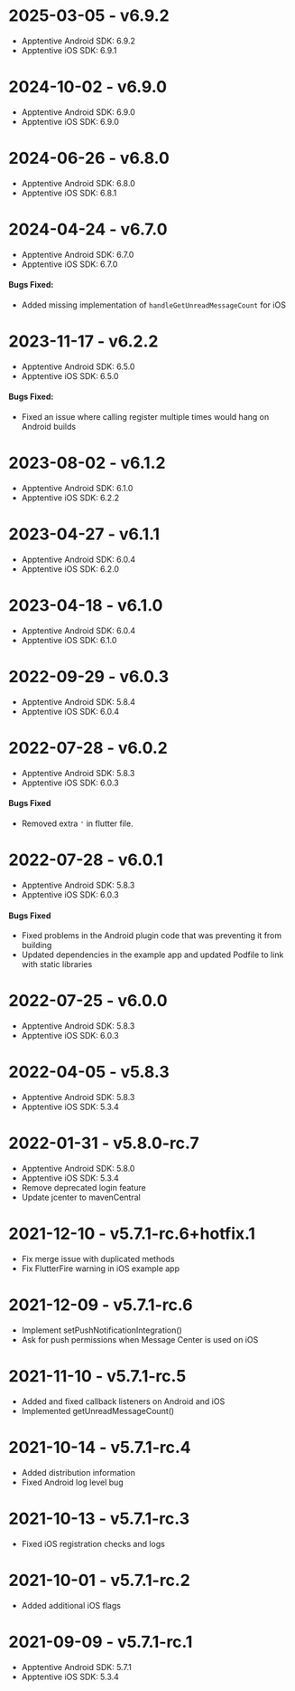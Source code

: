 # 2025-03-05 - v6.9.2

- Apptentive Android SDK: 6.9.2
- Apptentive iOS SDK: 6.9.1

# 2024-10-02 - v6.9.0

- Apptentive Android SDK: 6.9.0
- Apptentive iOS SDK: 6.9.0

# 2024-06-26 - v6.8.0

- Apptentive Android SDK: 6.8.0
- Apptentive iOS SDK: 6.8.1

# 2024-04-24 - v6.7.0

- Apptentive Android SDK: 6.7.0
- Apptentive iOS SDK: 6.7.0

#### Bugs Fixed:

- Added missing implementation of `handleGetUnreadMessageCount` for iOS

# 2023-11-17 - v6.2.2

- Apptentive Android SDK: 6.5.0
- Apptentive iOS SDK: 6.5.0

#### Bugs Fixed:

- Fixed an issue where calling register multiple times would hang on Android builds

# 2023-08-02 - v6.1.2

- Apptentive Android SDK: 6.1.0
- Apptentive iOS SDK: 6.2.2

# 2023-04-27 - v6.1.1

- Apptentive Android SDK: 6.0.4
- Apptentive iOS SDK: 6.2.0

# 2023-04-18 - v6.1.0

- Apptentive Android SDK: 6.0.4
- Apptentive iOS SDK: 6.1.0

# 2022-09-29 - v6.0.3

- Apptentive Android SDK: 5.8.4
- Apptentive iOS SDK: 6.0.4

# 2022-07-28 - v6.0.2

- Apptentive Android SDK: 5.8.3
- Apptentive iOS SDK: 6.0.3

#### Bugs Fixed

- Removed extra `'` in flutter file.

# 2022-07-28 - v6.0.1

- Apptentive Android SDK: 5.8.3
- Apptentive iOS SDK: 6.0.3

#### Bugs Fixed

- Fixed problems in the Android plugin code that was preventing it from building
- Updated dependencies in the example app and updated Podfile to link with static libraries

# 2022-07-25 - v6.0.0

- Apptentive Android SDK: 5.8.3
- Apptentive iOS SDK: 6.0.3

# 2022-04-05 - v5.8.3

- Apptentive Android SDK: 5.8.3
- Apptentive iOS SDK: 5.3.4

# 2022-01-31 - v5.8.0-rc.7

- Apptentive Android SDK: 5.8.0
- Apptentive iOS SDK: 5.3.4
- Remove deprecated login feature
- Update jcenter to mavenCentral

# 2021-12-10 - v5.7.1-rc.6+hotfix.1

- Fix merge issue with duplicated methods
- Fix FlutterFire warning in iOS example app

# 2021-12-09 - v5.7.1-rc.6

- Implement setPushNotificationIntegration()
- Ask for push permissions when Message Center is used on iOS

# 2021-11-10 - v5.7.1-rc.5

- Added and fixed callback listeners on Android and iOS
- Implemented getUnreadMessageCount()

# 2021-10-14 - v5.7.1-rc.4

- Added distribution information
- Fixed Android log level bug

# 2021-10-13 - v5.7.1-rc.3

- Fixed iOS registration checks and logs

# 2021-10-01 - v5.7.1-rc.2

- Added additional iOS flags

# 2021-09-09 - v5.7.1-rc.1

- Apptentive Android SDK: 5.7.1
- Apptentive iOS SDK: 5.3.4
